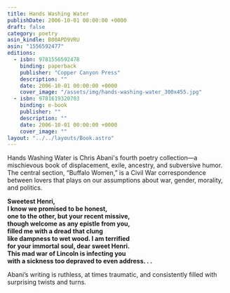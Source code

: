 ```yaml
---
title: Hands Washing Water
publishDate: 2006-10-01 00:00:00 +0000
draft: false
category: poetry
asin_kindle: B00APD9VRU
asin: "1556592477"
editions:
  - isbn: 9781556592478
    binding: paperback
    publisher: "Copper Canyon Press"
    description: ""
    date: 2006-10-01 00:00:00 +0000
    cover_image: "/assets/img/hands-washing-water_300x455.jpg"
  - isbn: 9781619320703
    binding: e-book
    publisher: ""
    description: ""
    date: 2006-10-01 00:00:00 +0000
    cover_image: ""    
layout: "../../layouts/Book.astro"
---
```


Hands Washing Water is Chris Abani's fourth poetry collection—a mischievous book of displacement, exile, ancestry, and subversive humor. The central section, “Buffalo Women,” is a Civil War correspondence between lovers that plays on our assumptions about war, gender, morality, and politics.

**Sweetest Henri,**  
**I know we promised to be honest,**  
**one to the other, but your recent missive,**  
**though welcome as any epistle from you,**  
**filled me with a dread that clung**  
**like dampness to wet wood. I am terrified**  
**for your immortal soul, dear sweet Henri.**  
**This mad war of Lincoln is infecting you**  
**with a sickness too depraved to even address. . .**

Abani’s writing is ruthless, at times traumatic, and consistently filled with surprising twists and turns.
